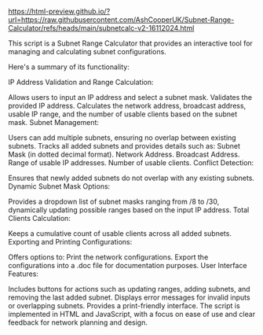 https://html-preview.github.io/?url=https://raw.githubusercontent.com/AshCooperUK/Subnet-Range-Calculator/refs/heads/main/subnetcalc-v2-16112024.html

This script is a Subnet Range Calculator that provides an interactive tool for managing and calculating subnet configurations. 

Here's a summary of its functionality:

IP Address Validation and Range Calculation:

Allows users to input an IP address and select a subnet mask.
Validates the provided IP address.
Calculates the network address, broadcast address, usable IP range, and the number of usable clients based on the subnet mask.
Subnet Management:

Users can add multiple subnets, ensuring no overlap between existing subnets.
Tracks all added subnets and provides details such as:
Subnet Mask (in dotted decimal format).
Network Address.
Broadcast Address.
Range of usable IP addresses.
Number of usable clients.
Conflict Detection:

Ensures that newly added subnets do not overlap with any existing subnets.
Dynamic Subnet Mask Options:

Provides a dropdown list of subnet masks ranging from /8 to /30, dynamically updating possible ranges based on the input IP address.
Total Clients Calculation:

Keeps a cumulative count of usable clients across all added subnets.
Exporting and Printing Configurations:

Offers options to:
Print the network configurations.
Export the configurations into a .doc file for documentation purposes.
User Interface Features:

Includes buttons for actions such as updating ranges, adding subnets, and removing the last added subnet.
Displays error messages for invalid inputs or overlapping subnets.
Provides a print-friendly interface.
The script is implemented in HTML and JavaScript, with a focus on ease of use and clear feedback for network planning and design.
